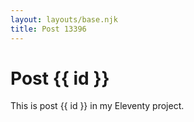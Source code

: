 ```yaml
---
layout: layouts/base.njk
title: Post 13396
---
```


# Post {{ id }}

This is post {{ id }} in my Eleventy project.
